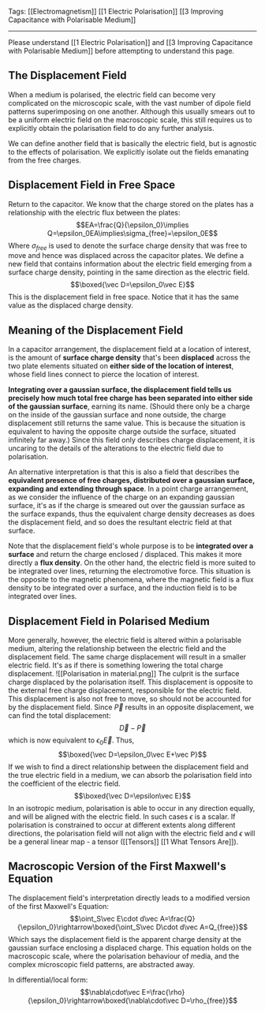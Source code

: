 Tags: [[Electromagnetism]] [[1 Electric Polarisation]] [[3 Improving Capacitance with Polarisable Medium]]
___
Please understand [[1 Electric Polarisation]] and [[3 Improving Capacitance with Polarisable Medium]] before attempting to understand this page. 
## The Displacement Field
When a medium is polarised, the electric field can become very complicated on the microscopic scale, with the vast number of dipole field patterns superimposing on one another. Although this usually smears out to be a uniform electric field on the macroscopic scale, this still requires us to explicitly obtain the polarisation field to do any further analysis. 

We can define another field that is basically the electric field, but is agnostic to the effects of polarisation. We explicitly isolate out the fields emanating from the free charges. 

## Displacement Field in Free Space
Return to the capacitor. We know that the charge stored on the plates has a relationship with the electric flux between the plates:
$$EA=\frac{Q}{\epsilon_0}\implies Q=\epsilon_0EA\implies\sigma_{free}=\epsilon_0E$$
Where $\sigma_{free}$ is used to denote the surface charge density that was free to move and hence was displaced across the capacitor plates. We define a new field that contains information about the electric field emerging from a surface charge density, pointing in the same direction as the electric field. 
$$\boxed{\vec D=\epsilon_0\vec E}$$
This is the displacement field in free space. Notice that it has the same value as the displaced charge density. 
## Meaning of the Displacement Field
In a capacitor arrangement, the displacement field at a location of interest, is the amount of **surface charge density** that's been **displaced** across the two plate elements situated on **either side of the location of interest**, whose field lines connect to pierce the location of interest.

**Integrating over a gaussian surface, the displacement field tells us precisely how much total free charge has been separated into either side of the gaussian surface**, earning its name. (Should there only be a charge on the inside of the gaussian surface and none outside, the charge displacement still returns the same value. This is because the situation is equivalent to having the opposite charge outside the surface, situated infinitely far away.) Since this field only describes charge displacement, it is uncaring to the details of the alterations to the electric field due to polarisation. 

An alternative interpretation is that this is also a field that describes the **equivalent presence of free charges, distributed over a gaussian surface, expanding and extending through space**. In a point charge arrangement, as we consider the influence of the charge on an expanding gaussian surface, it's as if the charge is smeared out over the gaussian surface as the surface expands, thus the equivalent charge density decreases as does the displacement field, and so does the resultant electric field at that surface. 

Note that the displacement field's whole purpose is to be **integrated over a surface** and return the charge enclosed / displaced. This makes it more directly a **flux density**. On the other hand, the electric field is more suited to be integrated over lines, returning the electromotive force. This situation is the opposite to the magnetic phenomena, where the magnetic field is a flux density to be integrated over a surface, and the induction field is to be integrated over lines. 
## Displacement Field in Polarised Medium
More generally, however, the electric field is altered within a polarisable medium, altering the relationship between the electric field and the displacement field. The same charge displacement will result in a smaller electric field. It's as if there is something lowering the total charge displacement. 
![[Polarisation in material.png]]
The culprit is the surface charge displaced by the polarisation itself. This displacement is opposite to the external free charge displacement, responsible for the electric field. This displacement is also not free to move, so should not be accounted for by the displacement field. Since $\vec P$ results in an opposite displacement, we can find the total displacement:
$$\vec D-\vec P$$
which is now equivalent to $\epsilon_0\vec E$. Thus,
$$\boxed{\vec D=\epsilon_0\vec E+\vec P}$$
If we wish to find a direct relationship between the displacement field and the true electric field in a medium, we can absorb the polarisation field into the coefficient of the electric field. 
$$\boxed{\vec D=\epsilon\vec E}$$
In an isotropic medium, polarisation is able to occur in any direction equally, and will be aligned with the electric field. In such cases $\epsilon$ is a scalar. If polarisation is constrained to occur at different extents along different directions, the polarisation field will not align with the electric field and $\epsilon$ will be a general linear map - a tensor ([[Tensors]] [[1 What Tensors Are]]). 
## Macroscopic Version of the First Maxwell's Equation 
The displacement field's interpretation directly leads to a modified version of the first Maxwell's Equation:
$$\oint_S\vec E\cdot d\vec A=\frac{Q}{\epsilon_0}\rightarrow\boxed{\oint_S\vec D\cdot d\vec A=Q_{free}}$$
Which says the displacement field is the apparent charge density at the gaussian surface enclosing a displaced charge. This equation holds on the macroscopic scale, where the polarisation behaviour of media, and the complex microscopic field patterns, are abstracted away. 

In differential/local form:
$$\nabla\cdot\vec E=\frac{\rho}{\epsilon_0}\rightarrow\boxed{\nabla\cdot\vec D=\rho_{free}}$$
